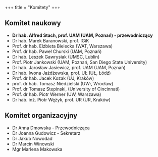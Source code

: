 +++
title = "Komitety"
+++

## Komitet naukowy

- __Dr hab. Alfred Stach, prof. UAM (UAM, Poznań) - przewodniczący__
- Dr hab. Marek Baranowski, prof. IGiK 
- Prof. dr hab. Elżbieta Bielecka (WAT, Warszawa)  
- Prof. dr hab. Paweł Churski (UAM, Poznań) 
- Dr hab. Leszek Gawrysiak (UMSC, Lublin) 
- Prof. Piotr Jankowski (UAM, Poznań, San Diego State University) 
- Dr hab. Jarosław Jasiewicz, prof. UAM (UAM, Poznań)
- Dr hab. Iwona Jażdżewska, prof. UŁ (UŁ, Łódź) 
- Prof. dr hab. Jacek Kozak (UJ, Kraków) 
- prof. dr hab. Tomasz Niedzielski (UWr, Wrocław) 
- Prof. dr Tomasz Stepinski, (University of Cincinnati)
- Prof. dr hab. Piotr Werner (UW, Warszawa) 
- Dr hab. inż. Piotr Wężyk, prof. UR (UR, Kraków)


## Komitet organizacyjny

- Dr Anna Dmowska - Przewodnicząca
- Dr Joanna Gudowicz - Sekretarz
- Dr Jakub Nowodad 
- Dr Marcin Winowski 
- Mgr Marlena Makowska
